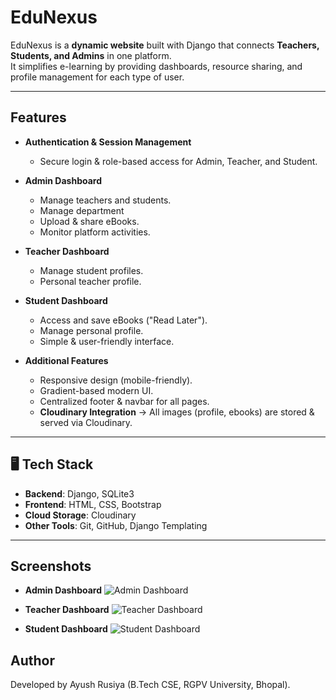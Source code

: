 # EduNexus 

EduNexus is a **dynamic website** built with Django that connects **Teachers, Students, and Admins** in one platform.  
It simplifies e-learning by providing dashboards, resource sharing, and profile management for each type of user.  

---

## Features

- **Authentication & Session Management**
  - Secure login & role-based access for Admin, Teacher, and Student.

- **Admin Dashboard**
  - Manage teachers and students.
  - Manage department
  - Upload & share eBooks.
  - Monitor platform activities.

- **Teacher Dashboard**
  - Manage student profiles.
  - Personal teacher profile.

- **Student Dashboard**
  - Access and save eBooks ("Read Later").
  - Manage personal profile.
  - Simple & user-friendly interface.

- **Additional Features**
  - Responsive design (mobile-friendly).
  - Gradient-based modern UI.
  - Centralized footer & navbar for all pages.
  - **Cloudinary Integration** → All images (profile, ebooks) are stored & served via Cloudinary.

---

## 🖥️ Tech Stack

- **Backend**: Django, SQLite3  
- **Frontend**: HTML, CSS, Bootstrap  
- **Cloud Storage**: Cloudinary  
- **Other Tools**: Git, GitHub, Django Templating  

---

## Screenshots

- **Admin Dashboard**
![Admin Dashboard](https://res.cloudinary.com/duhg4tvty/image/upload/v1756631575/Admin_ccpzkq.png)

- **Teacher Dashboard**
![Teacher Dashboard](https://res.cloudinary.com/duhg4tvty/image/upload/v1756631714/teacher_xoikrt.png)


- **Student Dashboard**
![Student Dashboard](https://res.cloudinary.com/duhg4tvty/image/upload/v1756631723/Screenshot_2025-08-31_143909_qbheze.png)


## Author

Developed by Ayush Rusiya (B.Tech CSE, RGPV University, Bhopal).